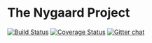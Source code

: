 # The Nygaard Project

[![Build Status](https://travis-ci.com/kenzanmedia/the-nygaard-project.svg?token=WngxejcUfa7BKVkx8y9d&branch=master)](https://travis-ci.com/kenzanmedia/the-nygaard-project)
[![Coverage Status](https://coveralls.io/repos/github/kenzanmedia/the-nygaard-project/badge.svg?branch=master)](https://coveralls.io/github/kenzanmedia/the-nygaard-project?branch=master)
[![Gitter chat](https://badges.gitter.im/gitterHQ/gitter.png)](https://gitter.im/kenzanmedia/the-nygaard-project)